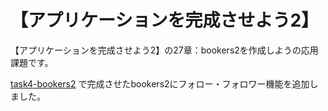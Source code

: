 # 【アプリケーションを完成させよう2】

【アプリケーションを完成させよう2】の27章：bookers2を作成しようの応用課題です。

[task4-bookers2](https://github.com/ibuki1124/task4-bookers2.git)
で完成させたbookers2にフォロー・フォロワー機能を追加しました。